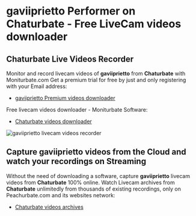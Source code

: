 # gaviiprietto Performer on Chaturbate - Free LiveCam videos downloader

## Chaturbate Live Videos Recorder

Monitor and record livecam videos of **gaviiprietto** from **Chaturbate** with Moniturbate.com
Get a premium trial for free by just and only registering with your Email address:
* [gaviiprietto Premium videos downloader](https://moniturbate.com/request-demo-licence-key.html)

Free livecam videos downloader - Moniturbate Software:
* [Chaturbate videos downloader](https://moniturbate.com/moniturbate-download-software.html)

![gaviiprietto livecam videos recorder](https://peachurnet.com/templates/moniturbate-software.png)


## Capture gaviiprietto videos from the Cloud and watch your recordings on Streaming

Without the need of downloading a software, capture **gaviiprietto** livecam videos from **Chaturbate** 100% online.
Watch Livecam archives from **Chaturbate** unlimitedly from thousands of existing recordings, only on Peachurbate.com and its websites network:
* [Chaturbate videos archives](https://peachurnet.com/)